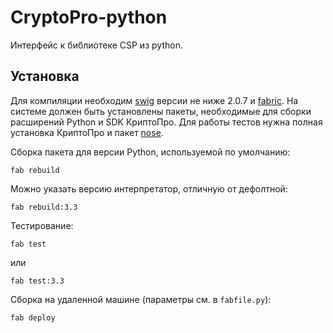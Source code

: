 # CryptoPro-python

Интерфейс к библиотеке CSP из python.

## Установка

Для компиляции необходим [swig](http://www.swig.org) версии не ниже 2.0.7 и
[fabric](https://pypi.python.org/pypi/Fabric). На системе должен быть
установлены пакеты, необходимые для сборки расширений Python и SDK КриптоПро.
Для работы тестов нужна полная установка КриптоПро и пакет [nose](https://pypi.python.org/pypi/nose).

Сборка пакета для версии Python, используемой по умолчанию:
```
fab rebuild
```

Можно указать версию интерпретатор, отличную от дефолтной:
```
fab rebuild:3.3
```

Тестирование:

```
fab test
```

или

```
fab test:3.3
```

Сборка на удаленной машине (параметры см. в `fabfile.py`):
```
fab deploy
```
